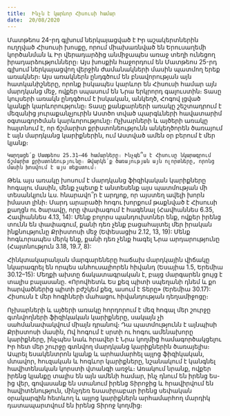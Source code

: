 ```yaml
---
title:  Ինչն է կարևոր Հիսուսի համար
date:  20/08/2020
---
```


Մատթեոս 24-րդ գլխում ներկայացված է Իր աշակերտներին ուղղված Հիսուսի խոսքը, որում միախառնված են Երուսաղեմի կործանման և Իր վերադարձից անմիջապես առաջ տեղի ունեցող իրադարձությունները։ Այս խոսքին հաջորդում են Մատթեոս 25-րդ գլխում ներկայացվող վերջին ժամանակների մասին պատմող երեք առակներ։ Այս առակներն ընդգծում են բնավորության այն հատկանիշները, որոնք իսկապես կարևոր են Հիսուսի համար այն մարդկանց մեջ, ովքեր սպասում են Նրա երկրորդ գալուստին։ Տասը կույսերի առակն ընդգծում է իսկական, անկեղծ, Հոգով լցված կյանքի կարևորությունը։ Տասը քանքարների առակը շեշտադրում է մեզանից յուրաքանչյուրին Աստծո տված պարգևների հավատարիմ օգտագործման կարևորությունը։ Ոչխարների և այծերի առակը հայտնում է, որ ճշմարիտ քրիստոնեությունն անկեղծորեն ծառայում է այն մարդկանց կարիքներին, ում Աստված ամեն օր բերում է մեր կյանք։

`Կարդացե՛ք Մատթեոս 25.31–46 համարները։ Ինչպե՞ս է Հիսուսը նկարագրում ճշմարիտ քրիստոնեությունը։ Թվարկե՛ք ծառայության այն ոլորտները, որոնց մասին խոսվում է այս տեքստում։`

Թեև այս առակը խոսում է մարդկանց ֆիզիկական կարիքները հոգալու մասին, մենք չպետք է անտեսենք այս պատմության մի տեսանկյուն ևս. հնարավո՞ր է արդյոք, որ այստեղ ավելի խորն իմաստ լինի։ Մարդ արարածի հոգու խորքում թաքնված է Հիսուսի քաղցն ու ծարավը, որը փափագում է հագենալ (Հավհաննես 6.35, Հավհաննես 4.13, 14): Մենք բոլորս պանդուխտներ ենք, ովքեր իրենց տունն են փափագում, քանի դեռ չենք բացահայտել մեր իրական ինքնությունը Քրիստոսի մեջ (Եփեսացիս 2.12, 13, 19): Մենք հոգևորապես մերկ ենք, քանի դեռ չենք հագել Նրա արդարությունը (Հայտնություն 3.18, 19.7, 8):

Հինկտակարանյան մարգարեները հաճախ մարդկային վիճակը նկարագրել են որպես անհուսալիորեն հիվանդ (Եսայիա 1.5, Երեմիա 30.12–15): Մեղքի ախտը ճակատագրական է, բայց մարգարեն ցույց է տալիս բալասանը. «Որովհետև Ես քեզ պիտի սպեղանի դնեմ և քո հարվածներից պիտի բժշկեմ քեզ, ասում է Տերը» (Երեմիա 30.17): Հիսուսն է մեր հոգիների մահացու հիվանդության դեղամիջոցը։

Ոչխարների և այծերի առակը հորդորում է մեզ հոգալ մեր շուրջը գտնվողների ֆիզիկական կարիքները, սակայն չի սահմանափակվում միայն դրանով։ Դա պատմությունն է այնպիսի Քրիստոսի մասին, Ով հոգում է սրտի ու հոգու ամենախորը կարիքները, ինչպես նաև հրավեր է Նրա կողմից համագործակցելու Իր հետ մեր շուրջը գտնվող մարդկանց կարիքներին ծառայելիս։ Ապրել եսակենտրոն կյանք և արհամարհել այլոց ֆիզիկական, մտավոր, հուզական և հոգևոր կարիքները, նշանակում է կանգնել հավիտենական կորստի վտանգի առջև։ Առակում նրանք, ովքեր իրենց կյանքը տալիս են այն ամենի համար, ինչ դնում են իրենց ես-ից վեր, գովասանք են ստանում իրենց Տիրոջից և հրավիրվում են հավիտենություն, մինչդեռ եսասիրաբար իրենց սեփական օրակարգին հետևող և այլոց կարիքներն արհամարհող մարդիկ դատապարտվում են իրենց Տիրոջ կողմից։